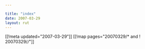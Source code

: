 ```yaml
---

title: "index"
date: 2007-03-29
layout: rut
---
```


[[!meta updated="2007-03-29"]]
[[!map pages="20070329/* and ! 20070329/*/*"]]
